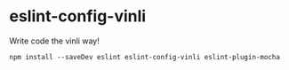 eslint-config-vinli
===================

Write code the vinli way!

    npm install --saveDev eslint eslint-config-vinli eslint-plugin-mocha

